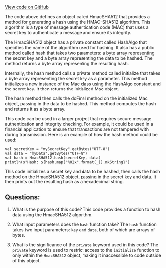 [View code on GitHub](sigmastate-interpreterhttps://github.com/ScorexFoundation/sigmastate-interpreter/interpreter/jvm/src/main/scala/sigmastate/crypto/HmacSHA512.scala)

The code above defines an object called HmacSHA512 that provides a method for generating a hash using the HMAC-SHA512 algorithm. This algorithm is a type of message authentication code (MAC) that uses a secret key to authenticate a message and ensure its integrity. 

The HmacSHA512 object has a private constant called HashAlgo that specifies the name of the algorithm used for hashing. It also has a public method called hash that takes two parameters: a byte array representing the secret key and a byte array representing the data to be hashed. The method returns a byte array representing the resulting hash.

Internally, the hash method calls a private method called initialize that takes a byte array representing the secret key as a parameter. This method initializes a new instance of the Mac class using the HashAlgo constant and the secret key. It then returns the initialized Mac object.

The hash method then calls the doFinal method on the initialized Mac object, passing in the data to be hashed. This method computes the hash and returns it as a byte array.

This code can be used in a larger project that requires secure message authentication and integrity checking. For example, it could be used in a financial application to ensure that transactions are not tampered with during transmission. Here is an example of how the hash method could be used:

```
val secretKey = "mySecretKey".getBytes("UTF-8")
val data = "myData".getBytes("UTF-8")
val hash = HmacSHA512.hash(secretKey, data)
println(s"Hash: ${hash.map("%02x".format(_)).mkString}")
```

This code initializes a secret key and data to be hashed, then calls the hash method on the HmacSHA512 object, passing in the secret key and data. It then prints out the resulting hash as a hexadecimal string.
## Questions: 
 1. What is the purpose of this code?
   This code provides a function to hash data using the HmacSHA512 algorithm.

2. What input parameters does the `hash` function take?
   The `hash` function takes two input parameters: `key` and `data`, both of which are arrays of bytes.

3. What is the significance of the `private` keyword used in this code?
   The `private` keyword is used to restrict access to the `initialize` function to only within the `HmacSHA512` object, making it inaccessible to code outside of this object.